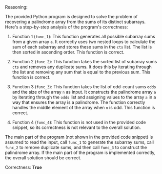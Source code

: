 Reasoning:

The provided Python program is designed to solve the problem of recovering a palindrome array from the sums of its distinct subarrays. Here's a step-by-step analysis of the program's correctness:

1. Function 1 (`func_1`): This function generates all possible subarray sums from a given array `a`. It correctly uses two nested loops to calculate the sum of each subarray and stores these sums in the `cts` list. The list is then sorted in ascending order. This function is correct.

2. Function 2 (`func_2`): This function takes the sorted list of subarray sums `cts` and removes any duplicate sums. It does this by iterating through the list and removing any sum that is equal to the previous sum. This function is correct.

3. Function 3 (`func_3`): This function takes the list of odd-count sums `odds` and the size of the array `n` as input. It constructs the palindrome array `a` by iterating through the `odds` list and assigning values to the array `a` in a way that ensures the array is a palindrome. The function correctly handles the middle element of the array when `n` is odd. This function is correct.

4. Function 4 (`func_4`): This function is not used in the provided code snippet, so its correctness is not relevant to the overall solution.

The main part of the program (not shown in the provided code snippet) is assumed to read the input, call `func_1` to generate the subarray sums, call `func_2` to remove duplicate sums, and then call `func_3` to construct the palindrome array. If the main part of the program is implemented correctly, the overall solution should be correct.

Correctness: **True**
